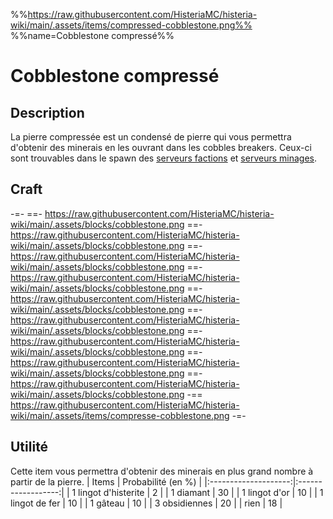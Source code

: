 %%https://raw.githubusercontent.com/HisteriaMC/histeria-wiki/main/.assets/items/compressed-cobblestone.png%%
%%name=Cobblestone compressé%%
# Cobblestone compressé

## Description
La pierre compressée est un condensé de pierre qui vous permettra d'obtenir des minerais en les ouvrant dans les cobbles breakers. Ceux-ci sont trouvables dans le spawn des [serveurs factions](https://histeria.fr/wiki/worlds/serveurs-faction) et [serveurs minages](https://histeria.fr/wiki/worlds/serveurs-minage).

## Craft
-=-
==- https://raw.githubusercontent.com/HisteriaMC/histeria-wiki/main/.assets/blocks/cobblestone.png
==- https://raw.githubusercontent.com/HisteriaMC/histeria-wiki/main/.assets/blocks/cobblestone.png
==- https://raw.githubusercontent.com/HisteriaMC/histeria-wiki/main/.assets/blocks/cobblestone.png
==- https://raw.githubusercontent.com/HisteriaMC/histeria-wiki/main/.assets/blocks/cobblestone.png
==- https://raw.githubusercontent.com/HisteriaMC/histeria-wiki/main/.assets/blocks/cobblestone.png
==- https://raw.githubusercontent.com/HisteriaMC/histeria-wiki/main/.assets/blocks/cobblestone.png
==- https://raw.githubusercontent.com/HisteriaMC/histeria-wiki/main/.assets/blocks/cobblestone.png
==- https://raw.githubusercontent.com/HisteriaMC/histeria-wiki/main/.assets/blocks/cobblestone.png
==- https://raw.githubusercontent.com/HisteriaMC/histeria-wiki/main/.assets/blocks/cobblestone.png
-== https://raw.githubusercontent.com/HisteriaMC/histeria-wiki/main/.assets/items/compresse-cobblestone.png
-=-

## Utilité
Cette item vous permettra d'obtenir des minerais en plus grand nombre à partir de la pierre.
| Items                | Probabilité (en %) |
|:--------------------:|:------------------:|
| 1 lingot d'histerite | 2                  |
| 1 diamant            | 30                 |
| 1 lingot d'or        | 10                 |
| 1 lingot de fer      | 10                 |
| 1 gâteau             | 10                 |
| 3 obsidiennes        | 20                 |
| rien                 | 18                 |